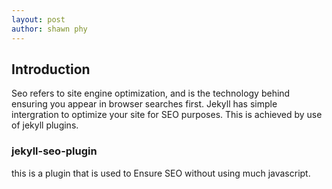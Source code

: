 ```yaml
---
layout: post
author: shawn phy
---
```


## Introduction 
Seo refers to site engine optimization, and is the technology behind ensuring you appear in browser searches first. Jekyll has simple intergration to optimize your site for SEO purposes. This is achieved by use of jekyll plugins.

### jekyll-seo-plugin
this is a plugin that is used to Ensure SEO without using much javascript. 